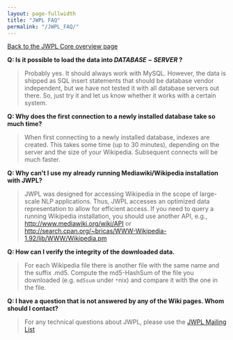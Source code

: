 ```yaml
---
layout: page-fullwidth
title: "JWPL FAQ"
permalink: "/JWPL_FAQ/"
---
```


[Back to the JWPL Core overview page](https://dkpro.github.io/dkpro-jwpl/JWPL_Core)

<b>Q: Is it possible to load the data into $DATABASE-SERVER$ ?</b>
> Probably yes. It should always work with MySQL. However, the data is shipped as SQL insert statements that should be database vendor independent, but we have not tested it with all database servers out there. So, just try it and let us know whether it works with a certain system.

<b>Q: Why does the first connection to a newly installed database take so much time?</b>
> When first connecting to a newly installed database, indexes are created. This takes some time (up to 30 minutes), depending on the server and the size of your Wikipedia. Subsequent connects will be much faster.

<b>Q: Why can't I use my already running Mediawiki/Wikipedia installation with JWPL?</b>
> JWPL was designed for accessing Wikipedia in the scope of large-scale NLP applications. Thus, JWPL accesses an optimized data representation to allow for efficient access.
> If you need to query a running Wikipedia installation, you should use another API, e.g., <a href='http://www.mediawiki.org/wiki/API'><a href='http://www.mediawiki.org/wiki/API'>http://www.mediawiki.org/wiki/API</a></a> or <a href='http://search.cpan.org/~bricas/WWW-Wikipedia-1.92/lib/WWW/Wikipedia.pm'><a href='http://search.cpan.org/~bricas/WWW-Wikipedia-1.92/lib/WWW/Wikipedia.pm'>http://search.cpan.org/~bricas/WWW-Wikipedia-1.92/lib/WWW/Wikipedia.pm</a></a>

<b>Q: How can I verify the integrity of the downloaded data.</b>
> For each Wikipedia file there is another file with the same name and the suffix .md5. Compute the md5-HashSum of the file you downloaded (e.g. `md5sum` under `*`nix) and compare it with the one in the file.

<b>Q: I have a question that is not answered by any of the Wiki pages. Whom should I contact?</b>
> For any technical questions about JWPL, please use the [JWPL Mailing List](http://groups.google.com/group/jwpl)